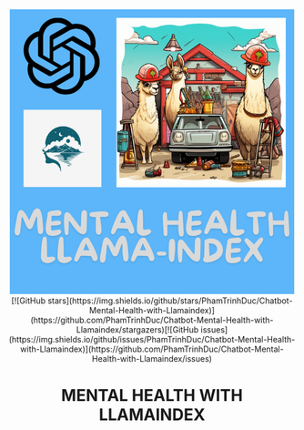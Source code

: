 
<div align="center">
<img src="images/Logo.png" alt="pipeline"/>
</div>

<div align="center">
[![GitHub stars](https://img.shields.io/github/stars/PhamTrinhDuc/Chatbot-Mental-Health-with-Llamaindex)](https://github.com/PhamTrinhDuc/Chatbot-Mental-Health-with-Llamaindex/stargazers)[![GitHub issues](https://img.shields.io/github/issues/PhamTrinhDuc/Chatbot-Mental-Health-with-Llamaindex)](https://github.com/PhamTrinhDuc/Chatbot-Mental-Health-with-Llamaindex/issues)

# MENTAL HEALTH WITH LLAMAINDEX

</div>